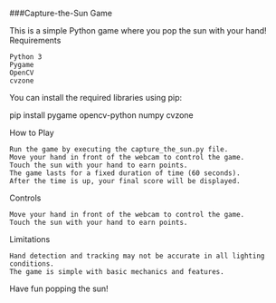 ###Capture-the-Sun Game

This is a simple Python game where you pop the sun with your hand!
Requirements

    Python 3
    Pygame
    OpenCV
    cvzone

You can install the required libraries using pip:

pip install pygame opencv-python numpy cvzone

How to Play

    Run the game by executing the capture_the_sun.py file.
    Move your hand in front of the webcam to control the game.
    Touch the sun with your hand to earn points.
    The game lasts for a fixed duration of time (60 seconds).
    After the time is up, your final score will be displayed.

Controls

    Move your hand in front of the webcam to control the game.
    Touch the sun with your hand to earn points.

Limitations

    Hand detection and tracking may not be accurate in all lighting conditions.
    The game is simple with basic mechanics and features.

Have fun popping the sun!
